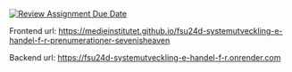 [![Review Assignment Due Date](https://classroom.github.com/assets/deadline-readme-button-22041afd0340ce965d47ae6ef1cefeee28c7c493a6346c4f15d667ab976d596c.svg)](https://classroom.github.com/a/tI5AvKLK)


Frontend url: https://medieinstitutet.github.io/fsu24d-systemutveckling-e-handel-f-r-prenumerationer-sevenisheaven

Backend url: https://fsu24d-systemutveckling-e-handel-f-r.onrender.com
